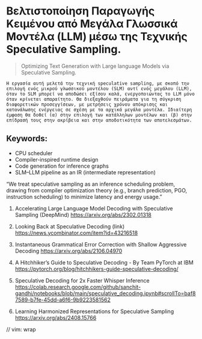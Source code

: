# Βελτιστοποίηση Παραγωγής Κειμένου από Μεγάλα Γλωσσικά Μοντέλα (LLM) μέσω της Τεχνικής Speculative Sampling.
> Optimizing Text Generation with Large language Models via Speculative Sampling.

```
Η εργασία αυτή μελετά την τεχνική speculative sampling, με σκοπό την επιλογή ενός μικρού γλωσσικού μοντέλου (SLM) αντί ενός μεγάλου (LLM), όταν το SLM μπορεί να αποδώσει εξίσου καλά, ενεργοποιώντας το LLM μόνο όταν κρίνεται απαραίτητο. Θα διεξαχθούν πειράματα για τη σύγκριση διαφορετικών προσεγγίσεων, με μετρήσεις χρόνου απόκρισης και κατανάλωσης ενέργειας σε σχέση με τα αρχικά μεγάλα μοντέλα. Ιδιαίτερη έμφαση θα δοθεί (α) στην επιλογή των κατάλληλων μοντέλων και (β) στην επίδρασή τους στην ακρίβεια και στην αποδοτικότητα των αποτελεσμάτων.
```

## Keywords: 
* CPU scheduler
* Compiler-inspired runtime design
* Code generation for inference graphs
* SLM–LLM pipeline as an IR (intermediate representation)

“We treat speculative sampling as an inference scheduling problem, drawing from compiler optimization theory (e.g., branch prediction, PGO, instruction scheduling) to minimize latency and energy usage.”

1. Accelerating Large Language Model Decoding with Speculative Sampling (DeepMind)
https://arxiv.org/abs/2302.01318

2. Looking Back at Speculative Decoding (link)
https://news.ycombinator.com/item?id=43216518

3. Instantaneous Grammatical Error Correction with Shallow Aggressive Decoding
https://arxiv.org/abs/2106.04970

4. A Hitchhiker’s Guide to Speculative Decoding - By Team PyTorch at IBM
https://pytorch.org/blog/hitchhikers-guide-speculative-decoding/

5. Speculative Decoding for 2x Faster Whisper Inference
https://colab.research.google.com/github/sanchit-gandhi/notebooks/blob/main/speculative_decoding.ipynb#scrollTo=baf87589-b7fe-45dd-a6f6-9b9223581562

6. Learning Harmonized Representations for Speculative Sampling
https://arxiv.org/abs/2408.15766

// vim: wrap
